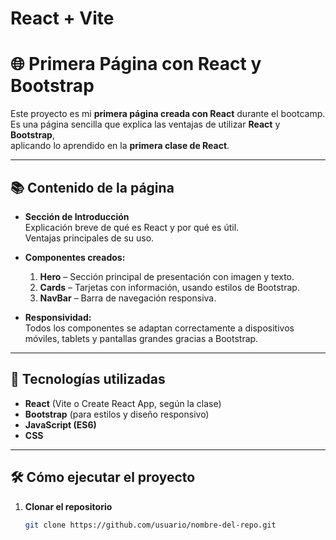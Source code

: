 # React + Vite

# 🌐 Primera Página con React y Bootstrap

Este proyecto es mi **primera página creada con React** durante el bootcamp.  
Es una página sencilla que explica las ventajas de utilizar **React** y **Bootstrap**,  
aplicando lo aprendido en la **primera clase de React**.

---

## 📚 Contenido de la página

- **Sección de Introducción**  
  Explicación breve de qué es React y por qué es útil.  
  Ventajas principales de su uso.

- **Componentes creados:**
  1. **Hero** – Sección principal de presentación con imagen y texto.
  2. **Cards** – Tarjetas con información, usando estilos de Bootstrap.
  3. **NavBar** – Barra de navegación responsiva.

- **Responsividad:**  
  Todos los componentes se adaptan correctamente a dispositivos móviles, tablets y pantallas grandes gracias a Bootstrap.

---

## 🚀 Tecnologías utilizadas
- **React** (Vite o Create React App, según la clase)
- **Bootstrap** (para estilos y diseño responsivo)
- **JavaScript (ES6)**
- **CSS**

---

## 🛠 Cómo ejecutar el proyecto

1. **Clonar el repositorio**
   ```bash
   git clone https://github.com/usuario/nombre-del-repo.git
